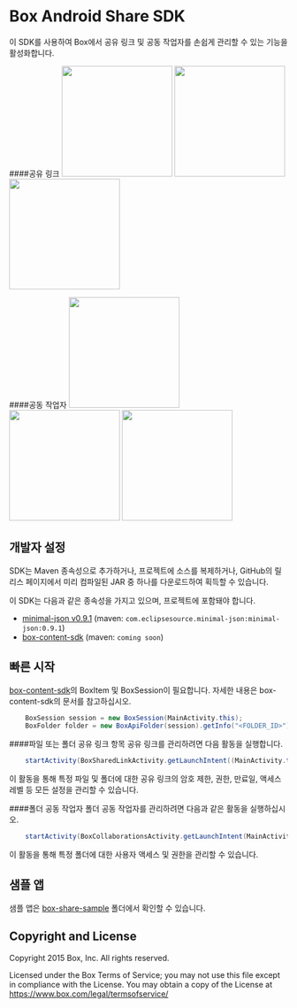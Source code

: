 Box Android Share SDK
==============
이 SDK를 사용하여 Box에서 공유 링크 및 공동 작업자를 손쉽게 관리할 수 있는 기능을 활성화합니다.

####공유 링크
<img src="https://cloud.box.com/shared/static/cvdtf4475mf39r47s066de79ukpwlwwv.png" width="200"/>
<img src="https://cloud.box.com/shared/static/gqi9a9xzucjd9u9vkmf1zzwulbvnlbki.png" width="200"/>
<img src="https://cloud.box.com/shared/static/xh0n3ewuk1s68o9x8z195fgknqj41ij3.png" width="200"/>

####공동 작업자
<img src="https://cloud.box.com/shared/static/855dkoj2nyk1obtiqpc2k5dr1o85tpp9.png" width="200"/>
<img src="https://cloud.box.com/shared/static/pz3ujyihzwd7du9bqtrn5cqveg5pzdqo.png" width="200"/>
<img src="https://cloud.box.com/shared/static/7r90gmo7zq3q4zs5otjvi0bf4s1ya01g.png" width="200"/>

개발자 설정
--------------
SDK는 Maven 종속성으로 추가하거나, 프로젝트에 소스를 복제하거나, GitHub의 릴리스 페이지에서 미리 컴파일된 JAR 중 하나를 다운로드하여 획득할 수 있습니다.

이 SDK는 다음과 같은 종속성을 가지고 있으며, 프로젝트에 포함돼야 합니다.
* [minimal-json v0.9.1](https://github.com/ralfstx/minimal-json) (maven: `com.eclipsesource.minimal-json:minimal-json:0.9.1`)
* [box-content-sdk](https://github.com/box/box-android-content-sdk) (maven: `coming soon`)

빠른 시작
--------------
[box-content-sdk](https://github.com/box/box-android-content-sdk)의 BoxItem 및 BoxSession이 필요합니다. 자세한 내용은 box-content-sdk의 문서를 참고하십시오.
```java
    BoxSession session = new BoxSession(MainActivity.this);
    BoxFolder folder = new BoxApiFolder(session).getInfo("<FOLDER_ID>").send();
```

####파일 또는 폴더 공유 링크
항목 공유 링크를 관리하려면 다음 활동을 실행합니다.
```java
    startActivity(BoxSharedLinkActivity.getLaunchIntent((MainActivity.this, folder, session));
```
이 활동을 통해 특정 파일 및 폴더에 대한 공유 링크의 암호 제한, 권한, 만료일, 액세스 레벨 등 모든 설정을 관리할 수 있습니다.

####폴더 공동 작업자
폴더 공동 작업자를 관리하려면 다음과 같은 활동을 실행하십시오.
```java
    startActivity(BoxCollaborationsActivity.getLaunchIntent(MainActivity.this, folder, session));
```
이 활동을 통해 특정 폴더에 대한 사용자 액세스 및 권한을 관리할 수 있습니다. 

샘플 앱
--------------
샘플 앱은 [box-share-sample](../../tree/master/box-share-sample) 폴더에서 확인할 수 있습니다.

Copyright and License
---------------------
Copyright 2015 Box, Inc. All rights reserved.

Licensed under the Box Terms of Service; you may not use this file except in compliance with the License.
You may obtain a copy of the License at https://www.box.com/legal/termsofservice/

